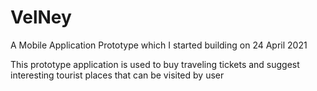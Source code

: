 # VelNey

A Mobile Application Prototype which I started building on 24 April 2021

This prototype application is used to buy traveling tickets and suggest interesting tourist places that can be visited by user
